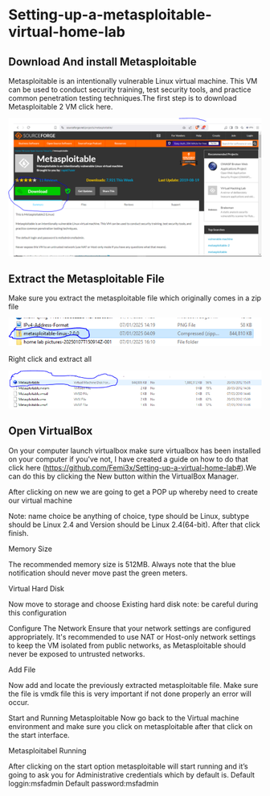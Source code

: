 # Setting-up-a-metasploitable-virtual-home-lab

<h2>Download And install Metasploitable</h2>

Metasploitable is an intentionally vulnerable Linux virtual machine. This VM can be used to conduct security training, test security tools, and practice common penetration testing techniques.The first step is to download Metasploitable 2 VM click here.


<img src="Folder/Capture.PNG">








<h2>Extract the Metasploitable File</h2>

Make sure you extract the metasploitable file which originally comes in a zip file


<img src="Folder/Extract Meta.PNG">









Right click and extract all


<img src="Folder/Extration done.PNG">








<h2>Open VirtualBox</h2>

On your computer launch virtualbox make sure virtualbox has been installed on your computer if you've not, I have created a guide on how to do that click here (https://github.com/Femi3x/Setting-up-a-virtual-home-lab#).We can do this by clicking the New button within the VirtualBox Manager.











After clicking on new we are going to get a POP up whereby need to create our virtual machine




Note: name choice be anything of choice, type should be Linux, subtype should be Linux 2.4 and Version should be Linux 2.4(64-bit). After that click finish.


Memory Size

The recommended memory size is 512MB. Always note that the blue notification should never move past the green meters.


Virtual Hard Disk

Now move to storage and choose Existing hard disk note: be careful during this configuration



Configure The Network
Ensure that your network settings are configured appropriately. It's recommended to use NAT or Host-only network settings to keep the VM isolated from public networks, as Metasploitable should never be exposed to untrusted networks.



Add File

Now add and locate the previously extracted metasploitable file. Make sure the file is vmdk file this is very important if not done properly an error will occur.


Start and Running Metasploitable
Now go back to the Virtual machine environment and make sure you click on metasploitable after that click on the start interface.


Metasploitabel Running

After clicking on the start option metasploitable will start running and it’s going to ask you for Administrative credentials which by default is.
Default loggin:msfadmin
Default password:msfadmin








